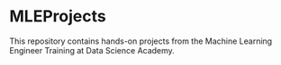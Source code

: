 # MLEProjects
This repository contains hands-on projects from the Machine Learning Engineer Training at Data Science Academy.
